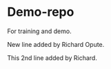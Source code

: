 # Demo-repo
For training and demo.

New line added by Richard Opute.

This 2nd line added by Richard.
